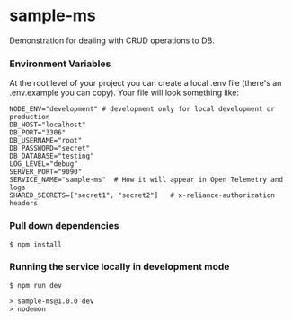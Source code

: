 # sample-ms

Demonstration for dealing with CRUD operations to DB.



### Environment Variables

At the root level of your project you can create a local .env file (there's an .env.example you can copy). Your file
will look something like:

```
NODE_ENV="development" # development only for local development or production
DB_HOST="localhost"
DB_PORT="3306"
DB_USERNAME="root"
DB_PASSWORD="secret"
DB_DATABASE="testing"
LOG_LEVEL="debug"
SERVER_PORT="9090"
SERVICE_NAME="sample-ms"  # How it will appear in Open Telemetry and logs
SHARED_SECRETS=["secret1", "secret2"]   # x-reliance-authorization headers
```

### Pull down dependencies

```
$ npm install
```

### Running the service locally in development mode

```
$ npm run dev

> sample-ms@1.0.0 dev
> nodemon
```

